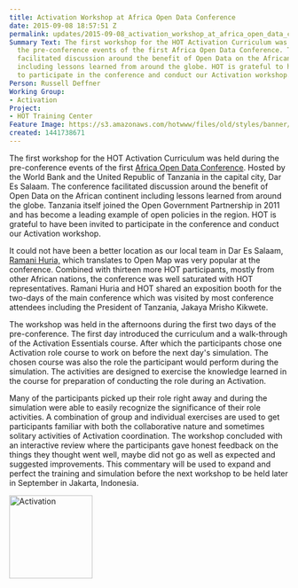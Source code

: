 ```yaml
---
title: Activation Workshop at Africa Open Data Conference
date: 2015-09-08 18:57:51 Z
permalink: updates/2015-09-08_activation_workshop_at_africa_open_data_conference
Summary Text: The first workshop for the HOT Activation Curriculum was held during
  the pre-conference events of the first Africa Open Data Conference. The conference
  facilitated discussion around the benefit of Open Data on the African continent
  including lessons learned from around the globe. HOT is grateful to have been invited
  to participate in the conference and conduct our Activation workshop.
Person: Russell Deffner
Working Group:
- Activation
Project:
- HOT Training Center
Feature Image: https://s3.amazonaws.com/hotwww/files/old/styles/banner/public/activation.jpg
created: 1441738671
---
```


<p>The first workshop for the HOT Activation Curriculum was held during the pre-conference events of the first <a href="http://www.africaopendata.net/">Africa Open Data Conference</a>. Hosted by the World Bank and the United Republic of Tanzania in the capital city, Dar Es Salaam. The conference facilitated discussion around the benefit of Open Data on the African continent including lessons learned from around the globe. Tanzania itself joined the Open Government Partnership in 2011 and has become a leading example of open policies in the region. HOT is grateful to have been invited to participate in the conference and conduct our Activation workshop.</p><p>It could not have been a better location as our local team in Dar Es Salaam,<a href="http://hotosm.org/projects/tanzania"> Ramani Huria,</a> which translates to Open Map was very popular at the conference. Combined with thirteen more HOT participants, mostly from other African nations, the conference was well saturated with HOT representatives. Ramani Huria and HOT shared an exposition booth for the two-days of the main conference which was visited by most conference attendees including the President of Tanzania, Jakaya Mrisho Kikwete.</p><p>The workshop was held in the afternoons during the first two days of the pre-conference. The first day introduced the curriculum and a walk-through of the Activation Essentials course. After which the participants chose one Activation role course to work on before the next day's simulation. The chosen course was also the role the participant would perform during the simulation. The activities are designed to exercise the knowledge learned in the course for preparation of conducting the role during an Activation.</p><p>Many of the participants picked up their role right away and during the simulation were able to easily recognize the significance of their role activities. A combination of group and individual exercises are used to get participants familiar with both the collaborative nature and sometimes solitary activities of Activation coordination. The workshop concluded with an interactive review where the participants gave honest feedback on the things they thought went well, maybe did not go as well as expected and suggested improvements. This commentary will be used to expand and perfect the training and simulation before the next workshop to be held later in September in Jakarta, Indonesia.</p><p><img class="image-medium" title="Activation Lead" src="https://s3.amazonaws.com/hotwww/files/old/styles/medium/public/activation.jpg?itok=qzdg5wKT" alt="Activation" height="150" width="150"></p>
